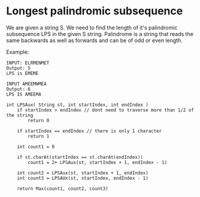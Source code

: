 # Longest palindromic subsequence

We are given a string S. We need to find the length of it's palindromic subsequence LPS in the given S string. Palindrome is a string that reads the same backwards as well as forwards and can be of odd or even length.

Example:

    INPUT: ELRMENMET
    Output: 5
    LPS is EMEME

    INPUT AMEEMWMEA
    Output: 6
    LPS IS AMEEMA

```
int LPSAux( String st, int startIndex, int endIndex )
    if startIndex > endIndex // dont need to traverse more than 1/2 of the string
        return 0

    if startIndex == endIndex // there is only 1 character
        return 1

    int count1 = 0

    if st.charAt(startIndex == st.charAt(endIndex))
        count1 = 2+ LPSAux(st, startIndex + 1, endIndex - 1)

    int count2 = LPSAux(st, startIndex + 1, endIndex)
    int count3 = LPSAUx(st, startIndex, endIndex - 1)

    return Max(count1, count2, count3)
```